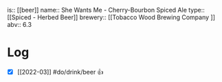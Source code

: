 is:: [[beer]]
name:: She Wants Me - Cherry-Bourbon Spiced Ale
type:: [[Spiced - Herbed Beer]]
brewery:: [[Tobacco Wood Brewing Company ]]
abv:: 6.3

# Log
- [x] [[2022-03]] #do/drink/beer 👍
